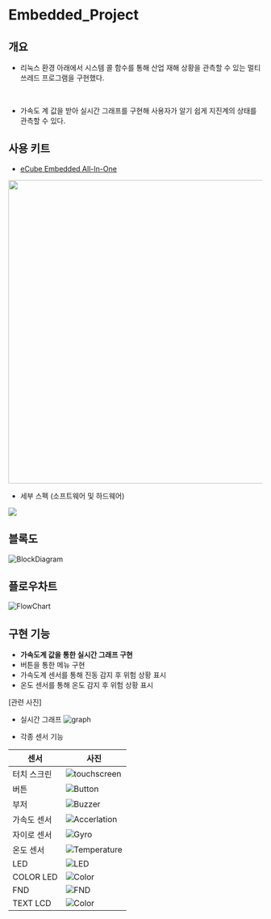 # Embedded_Project

## 개요

- 리눅스 환경 아래에서 시스템 콜 함수를 통해 산업 재해 상황을 관측할 수 있는 멀티 쓰레드 프로그램을 구현했다.

</br>

- 가속도 계 값을 받아 실시간 그래프를 구현해 사용자가 알기 쉽게 지진계의 상태를 관측할 수 있다.

## 사용 키트

- [eCube Embedded All-In-One](http://www.cndi.co.kr/cndi/board/bbs/board.php?bo_table=imbe&wr_id=1)

<img width = "600" src = "https://user-images.githubusercontent.com/59462895/104881492-bd473080-59a4-11eb-90b4-ed7a9bd2eee5.JPG"></img>

- 세부 스펙 (소프트웨어 및 하드웨어)

<img src = "https://user-images.githubusercontent.com/59462895/104880613-39d90f80-59a3-11eb-82b4-d1de54120500.JPG"></img>

## 블록도

![BlockDiagram](./img/BlockDiagram.jpg)

## 플로우차트

![FlowChart](./img/flowchart.jpg)

## 구현 기능

- **가속도계 값을 통한 실시간 그래프 구현**
- 버튼을 통한 메뉴 구현
- 가속도계 센서를 통해 진동 감지 후 위험 상황 표시
- 온도 센서를 통해 온도 감지 후 위험 상황 표시

[관련 사진]

- 실시간 그래프
  ![graph](./img/Graph.jpg)

- 각종 센서 기능

| 센서        | 사진                                   |
| ----------- | -------------------------------------- |
| 터치 스크린 | ![touchscreen](./img/TouchScreen.jpg)  |
| 버튼        | ![Button](./img/Button.jpg)            |
| 부저        | ![Buzzer](./img/Buzzer.jpg)            |
| 가속도 센서 | ![Accerlation](./img/acceleration.jpg) |
| 자이로 센서 | ![Gyro](./img/gyro.jpg)                |
| 온도 센서   | ![Temperature](./img/temperature.jpg)  |
| LED         | ![LED](./img/led.jpg)                  |
| COLOR LED   | ![Color](./img/color.jpg)              |
| FND         | ![FND](./img/fnd.jpg)                  |
| TEXT LCD    | ![Color](./img/TextLcd.jpg)            |
